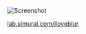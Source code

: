 ![Screenshot](http://lab.simurai.com/iloveblur/screenshot.jpg)

[lab.simurai.com/iloveblur](http://lab.simurai.com/iloveblur)
